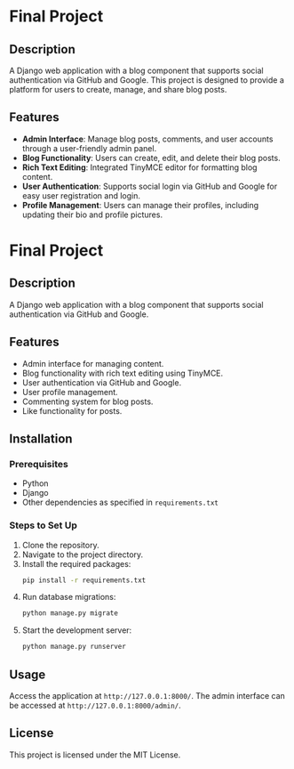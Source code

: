 # Final Project

## Description
A Django web application with a blog component that supports social authentication via GitHub and Google. This project is designed to provide a platform for users to create, manage, and share blog posts.

## Features
- **Admin Interface**: Manage blog posts, comments, and user accounts through a user-friendly admin panel.
- **Blog Functionality**: Users can create, edit, and delete their blog posts.
- **Rich Text Editing**: Integrated TinyMCE editor for formatting blog content.
- **User Authentication**: Supports social login via GitHub and Google for easy user registration and login.
- **Profile Management**: Users can manage their profiles, including updating their bio and profile pictures.

# Final Project

## Description
A Django web application with a blog component that supports social authentication via GitHub and Google.

## Features
- Admin interface for managing content.
- Blog functionality with rich text editing using TinyMCE.
- User authentication via GitHub and Google.
- User profile management.
- Commenting system for blog posts.
- Like functionality for posts.


## Installation
### Prerequisites
- Python
- Django
- Other dependencies as specified in `requirements.txt`

### Steps to Set Up
1. Clone the repository.
2. Navigate to the project directory.
3. Install the required packages:
   ```bash
   pip install -r requirements.txt
   ```
4. Run database migrations:
   ```bash
   python manage.py migrate
   ```
5. Start the development server:
   ```bash
   python manage.py runserver
   ```

## Usage
Access the application at `http://127.0.0.1:8000/`. The admin interface can be accessed at `http://127.0.0.1:8000/admin/`.

## License
This project is licensed under the MIT License.
